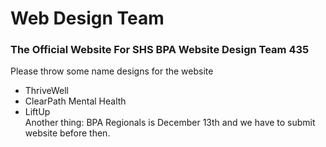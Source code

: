 # **Web Design Team**
### The Official Website For SHS BPA Website Design Team 435 <br>
Please throw some name designs for the website <br>
* ThriveWell <br>
* ClearPath Mental Health <br>
* LiftUp <br>
Another thing: BPA Regionals is December 13th and we have to submit website before then.
